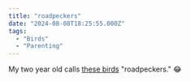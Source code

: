 ```yaml
---
title: "roadpeckers"
date: "2024-08-08T18:25:55.000Z"
tags:
  - "Birds"
  - "Parenting"
---
```


My two year old calls [these birds](https://www.audubon.org/field-guide/bird/greater-roadrunner) "roadpeckers." 😂
